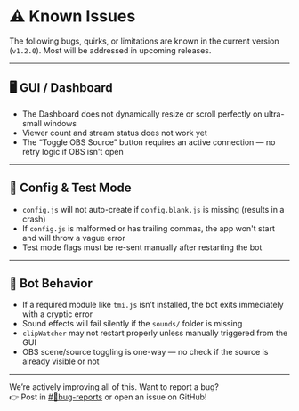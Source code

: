 # ⚠️ Known Issues

The following bugs, quirks, or limitations are known in the current version (`v1.2.0`). Most will be addressed in upcoming releases.

---

## 🖥️ GUI / Dashboard

- The Dashboard does not dynamically resize or scroll perfectly on ultra-small windows
- Viewer count and stream status does not work yet
- The “Toggle OBS Source” button requires an active connection — no retry logic if OBS isn't open

---

## 🧠 Config & Test Mode

- `config.js` will not auto-create if `config.blank.js` is missing (results in a crash)
- If `config.js` is malformed or has trailing commas, the app won't start and will throw a vague error
- Test mode flags must be re-sent manually after restarting the bot

---

## 🐛 Bot Behavior

- If a required module like `tmi.js` isn’t installed, the bot exits immediately with a cryptic error
- Sound effects will fail silently if the `sounds/` folder is missing
- `clipWatcher` may not restart properly unless manually triggered from the GUI
- OBS scene/source toggling is one-way — no check if the source is already visible or not

---

We’re actively improving all of this. Want to report a bug?  
👉 Post in [#🐞bug-reports](https://discord.gg/fzjCEcsVns) or open an issue on GitHub!
